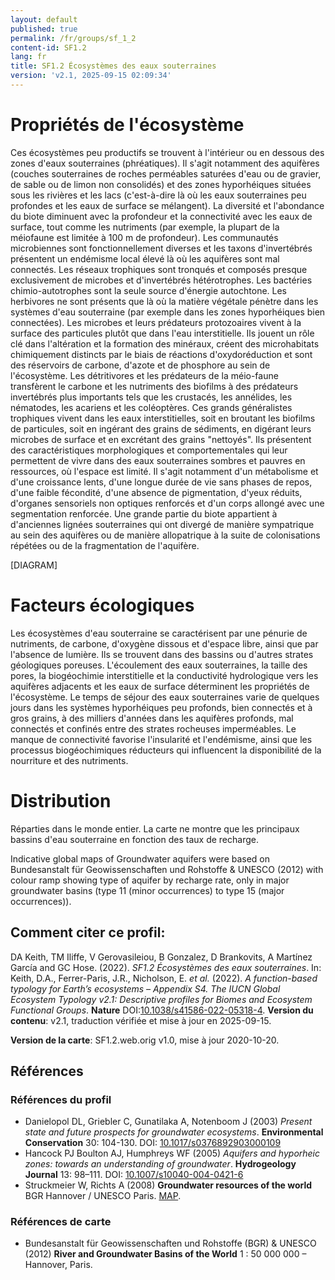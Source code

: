 ```yaml
---
layout: default
published: true
permalink: /fr/groups/sf_1_2
content-id: SF1.2
lang: fr
title: SF1.2 Écosystèmes des eaux souterraines
version: 'v2.1, 2025-09-15 02:09:34'
---
```




# Propriétés de l'écosystème
 
Ces écosystèmes peu productifs se trouvent à l\'intérieur ou en dessous
des zones d\'eaux souterraines (phréatiques). Il s\'agit notamment des
aquifères (couches souterraines de roches perméables saturées d\'eau ou
de gravier, de sable ou de limon non consolidés) et des zones
hyporhéiques situées sous les rivières et les lacs (c\'est-à-dire là où
les eaux souterraines peu profondes et les eaux de surface se
mélangent). La diversité et l\'abondance du biote diminuent avec la
profondeur et la connectivité avec les eaux de surface, tout comme les
nutriments (par exemple, la plupart de la méiofaune est limitée à 100 m
de profondeur). Les communautés microbiennes sont fonctionnellement
diverses et les taxons d\'invertébrés présentent un endémisme local
élevé là où les aquifères sont mal connectés. Les réseaux trophiques
sont tronqués et composés presque exclusivement de microbes et
d\'invertébrés hétérotrophes. Les bactéries chimio-autotrophes sont la
seule source d\'énergie autochtone. Les herbivores ne sont présents que
là où la matière végétale pénètre dans les systèmes d\'eau souterraine
(par exemple dans les zones hyporhéiques bien connectées). Les microbes
et leurs prédateurs protozoaires vivent à la surface des particules
plutôt que dans l\'eau interstitielle. Ils jouent un rôle clé dans
l\'altération et la formation des minéraux, créent des microhabitats
chimiquement distincts par le biais de réactions d\'oxydoréduction et
sont des réservoirs de carbone, d\'azote et de phosphore au sein de
l\'écosystème. Les détritivores et les prédateurs de la méio-faune
transfèrent le carbone et les nutriments des biofilms à des prédateurs
invertébrés plus importants tels que les crustacés, les annélides, les
nématodes, les acariens et les coléoptères. Ces grands généralistes
trophiques vivent dans les eaux interstitielles, soit en broutant les
biofilms de particules, soit en ingérant des grains de sédiments, en
digérant leurs microbes de surface et en excrétant des grains
\"nettoyés\". Ils présentent des caractéristiques morphologiques et
comportementales qui leur permettent de vivre dans des eaux souterraines
sombres et pauvres en ressources, où l\'espace est limité. Il s\'agit
notamment d\'un métabolisme et d\'une croissance lents, d\'une longue
durée de vie sans phases de repos, d\'une faible fécondité, d\'une
absence de pigmentation, d\'yeux réduits, d\'organes sensoriels non
optiques renforcés et d\'un corps allongé avec une segmentation
renforcée. Une grande partie du biote appartient à d\'anciennes lignées
souterraines qui ont divergé de manière sympatrique au sein des
aquifères ou de manière allopatrique à la suite de colonisations
répétées ou de la fragmentation de l\'aquifère.

[DIAGRAM]

# Facteurs écologiques
 
Les écosystèmes d\'eau souterraine se caractérisent par une pénurie de
nutriments, de carbone, d\'oxygène dissous et d\'espace libre, ainsi que
par l\'absence de lumière. Ils se trouvent dans des bassins ou d\'autres
strates géologiques poreuses. L\'écoulement des eaux souterraines, la
taille des pores, la biogéochimie interstitielle et la conductivité
hydrologique vers les aquifères adjacents et les eaux de surface
déterminent les propriétés de l\'écosystème. Le temps de séjour des eaux
souterraines varie de quelques jours dans les systèmes hyporhéiques peu
profonds, bien connectés et à gros grains, à des milliers d\'années dans
les aquifères profonds, mal connectés et confinés entre des strates
rocheuses imperméables. Le manque de connectivité favorise l\'insularité
et l\'endémisme, ainsi que les processus biogéochimiques réducteurs qui
influencent la disponibilité de la nourriture et des nutriments.
 
# Distribution
 
Réparties dans le monde entier. La carte ne montre que les principaux
bassins d\'eau souterraine en fonction des taux de recharge.

Indicative global maps of Groundwater aquifers were based on Bundesanstalt für Geowissenschaften und Rohstoffe & UNESCO (2012) with colour ramp showing type of aquifer by recharge rate, only in major groundwater basins (type 11 (minor occurrences) to type 15 (major occurrences)).

## Comment citer ce profil:

DA Keith, TM Iliffe, V Gerovasileiou, B Gonzalez, D Brankovits, A Martínez García and GC Hose. (2022). *SF1.2 Écosystèmes des eaux souterraines*. In: Keith, D.A., Ferrer-Paris, J.R., Nicholson, E. *et al.* (2022). *A function-based typology for Earth’s ecosystems – Appendix S4. The IUCN Global Ecosystem Typology v2.1: Descriptive profiles for Biomes and Ecosystem Functional Groups*. **Nature** DOI:[10.1038/s41586-022-05318-4](https://doi.org/10.1038/s41586-022-05318-4).
**Version du contenu**: v2.1, traduction vérifiée et mise à jour en 2025-09-15.

**Version de la carte**: SF1.2.web.orig v1.0, mise à jour 2020-10-20.

## Références

### Références du profil

* Danielopol DL, Griebler C, Gunatilaka A, Notenboom J  (2003) *Present state and future prospects for groundwater ecosystems*. **Environmental Conservation** 30: 104-130. DOI: [10.1017/s0376892903000109](http://doi.org/10.1017/s0376892903000109)
* Hancock PJ Boulton AJ, Humphreys WF  (2005) *Aquifers and hyporheic zones: towards an understanding of groundwater*. **Hydrogeology Journal** 13: 98–111. DOI: [10.1007/s10040-004-0421-6](http://doi.org/10.1007/s10040-004-0421-6)
* Struckmeier W, Richts A  (2008) **Groundwater resources of the world** BGR Hannover / UNESCO Paris. [MAP](https://groundwaterportal.net/sites/default/files/GroundwaterResources%26TBAsMap_WHYMAP.pdf).

### Références de carte
* Bundesanstalt für Geowissenschaften und Rohstoffe (BGR) & UNESCO (2012) **River and Groundwater Basins of the World** 1 : 50 000 000 – Hannover, Paris.

